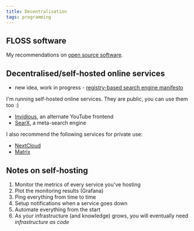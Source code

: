 ```yaml
---
title: Decentralisation
tags: programming
---
```


## FLOSS software

My recommendations on [open source software](/open-source-daily-guide).


## Decentralised/self-hosted online services

- new idea, work in progress - [registry-based search engine manifesto](/search-registry-manifesto) 

I'm running self-hosted online services. They are public, you can use them too :)

- [Invidious](https://invidious.baczek.me), an alternate YouTube frontend
- [SearX](https://searx.baczek.me), a meta-search engine


I also recommend the following services for private use:

- [NextCloud](https://nextcloud.com/)
- [Matrix](https://github.com/matrix-org/synapse/) 


## Notes on self-hosting

1. Monitor the metrics of every service you've hosting
2. Plot the monitoring results (Grafana)
3. Ping everything from time to time
4. Setup notifications when a service goes down
5. Automate everything from the start
6. As your infrastructure (and knowledge) grows, you will eventually need *infrastructure as code*
